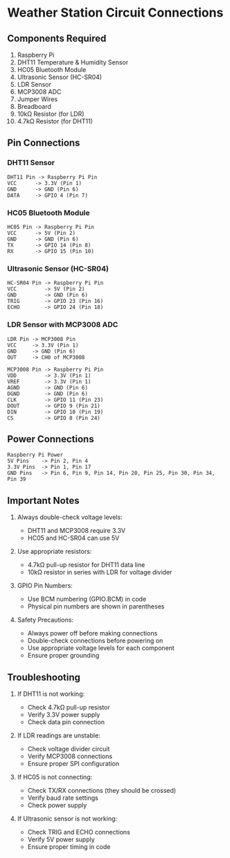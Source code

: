 # Weather Station Circuit Connections

## Components Required
1. Raspberry Pi
2. DHT11 Temperature & Humidity Sensor
3. HC05 Bluetooth Module
4. Ultrasonic Sensor (HC-SR04)
5. LDR Sensor
6. MCP3008 ADC
7. Jumper Wires
8. Breadboard
9. 10kΩ Resistor (for LDR)
10. 4.7kΩ Resistor (for DHT11)

## Pin Connections

### DHT11 Sensor
```
DHT11 Pin -> Raspberry Pi Pin
VCC      -> 3.3V (Pin 1)
GND      -> GND (Pin 6)
DATA     -> GPIO 4 (Pin 7)
```

### HC05 Bluetooth Module
```
HC05 Pin -> Raspberry Pi Pin
VCC      -> 5V (Pin 2)
GND      -> GND (Pin 6)
TX       -> GPIO 14 (Pin 8)
RX       -> GPIO 15 (Pin 10)
```

### Ultrasonic Sensor (HC-SR04)
```
HC-SR04 Pin -> Raspberry Pi Pin
VCC         -> 5V (Pin 2)
GND         -> GND (Pin 6)
TRIG        -> GPIO 23 (Pin 16)
ECHO        -> GPIO 24 (Pin 18)
```

### LDR Sensor with MCP3008 ADC
```
LDR Pin -> MCP3008 Pin
VCC     -> 3.3V (Pin 1)
GND     -> GND (Pin 6)
OUT     -> CH0 of MCP3008

MCP3008 Pin -> Raspberry Pi Pin
VDD         -> 3.3V (Pin 1)
VREF        -> 3.3V (Pin 1)
AGND        -> GND (Pin 6)
DGND        -> GND (Pin 6)
CLK         -> GPIO 11 (Pin 23)
DOUT        -> GPIO 9 (Pin 21)
DIN         -> GPIO 10 (Pin 19)
CS          -> GPIO 8 (Pin 24)
```

## Power Connections
```
Raspberry Pi Power
5V Pins    -> Pin 2, Pin 4
3.3V Pins  -> Pin 1, Pin 17
GND Pins   -> Pin 6, Pin 9, Pin 14, Pin 20, Pin 25, Pin 30, Pin 34, Pin 39
```

## Important Notes
1. Always double-check voltage levels:
   - DHT11 and MCP3008 require 3.3V
   - HC05 and HC-SR04 can use 5V

2. Use appropriate resistors:
   - 4.7kΩ pull-up resistor for DHT11 data line
   - 10kΩ resistor in series with LDR for voltage divider

3. GPIO Pin Numbers:
   - Use BCM numbering (GPIO.BCM) in code
   - Physical pin numbers are shown in parentheses

4. Safety Precautions:
   - Always power off before making connections
   - Double-check connections before powering on
   - Use appropriate voltage levels for each component
   - Ensure proper grounding

## Troubleshooting
1. If DHT11 is not working:
   - Check 4.7kΩ pull-up resistor
   - Verify 3.3V power supply
   - Check data pin connection

2. If LDR readings are unstable:
   - Check voltage divider circuit
   - Verify MCP3008 connections
   - Ensure proper SPI configuration

3. If HC05 is not connecting:
   - Check TX/RX connections (they should be crossed)
   - Verify baud rate settings
   - Check power supply

4. If Ultrasonic sensor is not working:
   - Check TRIG and ECHO connections
   - Verify 5V power supply
   - Ensure proper timing in code 